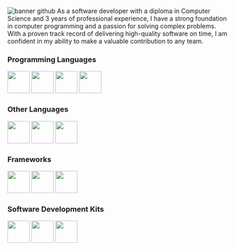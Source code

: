 ![banner github](https://user-images.githubusercontent.com/71755625/214107561-327a6d01-8069-4feb-b773-6fd35f95e07c.png)
As a software developer with a diploma in Computer Science and 3 years of professional experience, I have a strong foundation in computer programming and a passion for solving complex problems. With a proven track record of delivering high-quality software on time, I am confident in my ability to make a valuable contribution to any team. 

### Programming Languages
<div>
  <img src="https://upload.wikimedia.org/wikipedia/commons/3/35/The_C_Programming_Language_logo.svg" href="" width=50px height=50px style="display: inline-block;">
  <img src="https://upload.wikimedia.org/wikipedia/commons/0/0d/C_Sharp_wordmark.svg" width=50px height=50px style="display: inline-block;">
  <img src="https://upload.wikimedia.org/wikipedia/commons/6/6a/JavaScript-logo.png" width=50px height=50px style="display: inline-block;">
  <img src="https://upload.wikimedia.org/wikipedia/commons/f/f5/Typescript.svg" width=50px height=50px style="display: inline-block;">
</div>

### Other Languages
<div>
  <img src="https://upload.wikimedia.org/wikipedia/commons/6/61/HTML5_logo_and_wordmark.svg" width=50px height=50px style="display: inline-block;">
  <img src="https://upload.wikimedia.org/wikipedia/commons/d/d5/CSS3_logo_and_wordmark.svg" width=50px height=50px style="display: inline-block;">
  <img src="https://upload.wikimedia.org/wikipedia/commons/4/44/SQL_%D0%BB%D0%BE%D0%B3%D0%BE%D1%82%D0%B8%D0%BF.png" width=50px height=50px style="display: inline-block;">
</div>

 ### Frameworks
<div>
  <img src="https://upload.wikimedia.org/wikipedia/commons/c/c4/Unity_2021.svg" width=50px height=50px style="display: inline-block;">
  <img src="https://upload.wikimedia.org/wikipedia/commons/c/cf/Angular_full_color_logo.svg" width=50px height=50px style="display: inline-block;">
  <img src="https://upload.wikimedia.org/wikipedia/commons/d/d1/Ionic_Logo.svg" width=50px height=50px style="display: inline-block;">
</div>

### Software Development Kits
<div>
  <img src="https://upload.wikimedia.org/wikipedia/commons/f/fa/Ar_core.svg" width=50px height=50px style="display: inline-block;">
  <img src="https://static.wikia.nocookie.net/ipod/images/d/d1/ARKit_2_icon.png/revision/latest?cb=20220417062630"  height=50px>
  <img src="https://repository-images.githubusercontent.com/50605426/ce574819-6bf5-44c5-a174-f22f20ee0ce9"  height=50px>
</div>





<!--# [![Typing SVG](https://readme-typing-svg.demolab.com/?lines=Antonio+Santese;Software+Developer)](https://git.io/typing-svg)


Typing Svg: https://github.com/DenverCoder1/readme-typing-svg
-->
